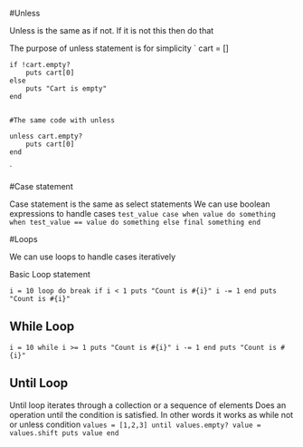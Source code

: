 #Unless

Unless is the same as if not. If it is not this then do that

The purpose of unless statement is for simplicity
`
    cart = []

    if !cart.empty?
        puts cart[0]
    else
        puts "Cart is empty"
    end


    #The same code with unless

    unless cart.empty?
        puts cart[0]
    end

`

#Case statement

Case statement is the same as select statements
We can use boolean expressions to handle cases
`
    test_value
    case
    when value
        do something
    when test_value == value
        do something
    else
        final something
    end
`

#Loops

We can use loops to handle cases iteratively


Basic Loop statement

`
    i = 10
    loop do
        break if i < 1
        puts "Count is #{i}"
        i -= 1
    end
    puts "Count is #{i}"
`

## While Loop

`
    i = 10
    while i >= 1
        puts "Count is #{i}"
        i -= 1
    end
    puts "Count is #{i}"
`

## Until Loop


Until loop iterates through a collection or a sequence of elements
Does an operation until the condition is satisfied. In other words it works as while not or unless condition
`
    values = [1,2,3]
    until values.empty?
        value = values.shift
        puts value
    end
`